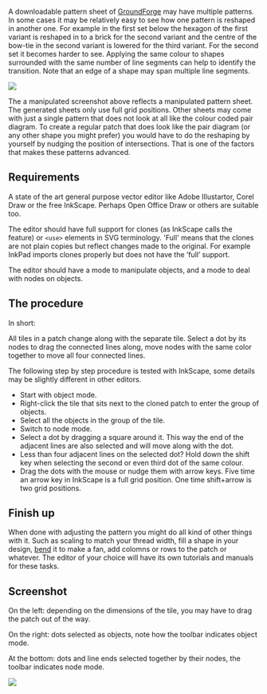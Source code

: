 A downloadable pattern sheet of [GroundForge] may have multiple patterns. In some cases it may be relatively easy to see how one pattern is reshaped in another one. For example in the first set below the hexagon of the first variant is reshaped in to a brick for the second variant and the centre of the bow-tie in the second variant is lowered for the third variant. For the second set it becomes harder to see. Applying the same colour to shapes surrounded with the same number of line segments can help to identify the transition. Note that an edge of a shape may span multiple line segments.

[GroundForge]: https://d-bl.github.io/GroundForge/
[patterns]: https://github.com/d-bl/GroundForge/tree/gh-pages/patterns

![](https://raw.githubusercontent.com/wiki/d-bl/GroundForge/images/reshape.png)

The a manipulated screenshot above reflects a manipulated pattern sheet. The generated sheets only use full grid positions. Other sheets may come with just a single pattern that does not look at all like the colour coded pair diagram. To create a regular patch that does look like the pair diagram (or any other shape you might prefer) you would have to do the reshaping by yourself by nudging the position of intersections. That is one of the factors that makes these patterns advanced.

Requirements
------------

A state of the art general purpose vector editor like Adobe Illustartor, Corel Draw or the free InkScape. Perhaps Open Office Draw or others are suitable too.

The editor should have full support for clones (as InkScape calls the feature) or `<use>` elements in SVG terminology. 'Full' means that the clones are not plain copies but reflect changes made to the original. For example InkPad imports clones properly but does not have the ’full’ support.

The editor should have a mode to manipulate objects, and a mode to deal with nodes on objects.


The procedure
-------------

In short:

All tiles in a patch change along with the separate tile. Select a dot by its nodes to drag the connected lines along, move nodes with the same color together to move all four connected lines.

The following step by step procedure is tested with InkScape, some details may be slightly different in other editors.

* Start with object mode.
* Right-click the tile that sits next to the cloned patch to enter the group of objects.
* Select all the objects in the group of the tile.
* Switch to node mode.
* Select a dot by dragging a square around it. This way the end of the adjacent lines are also selected and will move along with the dot.
* Less than four adjacent lines on the selected dot? Hold down the shift key when selecting the second or even third dot of the same colour.
* Drag the dots with the mouse or nudge them with arrow keys. Five time an arrow key in InkScape is a full grid position. One time shift+arrow is two grid positions.


Finish up
---------

When done with adjusting the pattern you might do all kind of other things with it. Such as scaling to match your thread width, fill a shape in your design, [bend] it to make a fan, add colomns or rows to the patch or whatever. The editor of your choice will have its own tutorials and manuals for these tasks. 

[bend]: http://tavmjong.free.fr/INKSCAPE/MANUAL/html/Paths-LivePathEffects-BendTool.html

Screenshot
----------

On the left: depending on the dimensions of the tile, you may have to drag the patch out of the way.

On the right: dots selected as objects, note how the toolbar indicates object mode.

At the bottom: dots and line ends selected together by their nodes, the toolbar indicates node mode.


![](https://raw.githubusercontent.com/wiki/d-bl/GroundForge/images/select-dots.png)